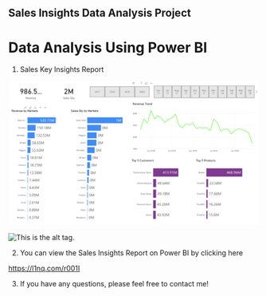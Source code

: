 ## Sales Insights Data Analysis Project

Data Analysis Using Power BI
============================

1. Sales Key Insights Report

<img src="./sales-insights.png" alt="Sales Key Insights Using Power BI"/>

![This is the alt tag.](../sales-insights.png "Sales Key Insights Using Power BI (https://amreshasoomro.netlify.app).")

2. You can view the Sales Insights Report on Power BI by clicking here 

https://l1nq.com/r001I

3. If you have any questions, please feel free to contact me!
